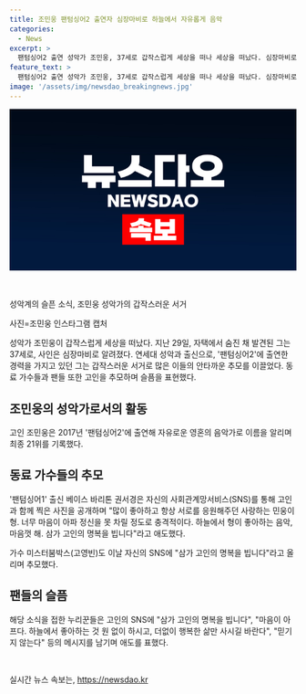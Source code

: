 ```yaml
---
title: 조민웅 팬텀싱어2 출연자 심장마비로 하늘에서 자유롭게 음악
categories:
  - News
excerpt: >
  팬텀싱어2 출연 성악가 조민웅, 37세로 갑작스럽게 세상을 떠나 세상을 떠났다. 심장마비로 생을 마감한 그는 자유로운 영혼의 음악가로 이름을 알리며 최종 21위를 기록했고, 그의 갑작스러운 사망에 동료들과 팬들이 애도의 뜻을 전했다. 누리꾼들도 SNS를 통해 그를 추모하며 마음을 전했다. #조민웅
feature_text: >
  팬텀싱어2 출연 성악가 조민웅, 37세로 갑작스럽게 세상을 떠나 세상을 떠났다. 심장마비로 생을 마감한 그는 자유로운 영혼의 음악가로 이름을 알리며 최종 21위를 기록했고, 그의 갑작스러운 사망에 동료들과 팬들이 애도의 뜻을 전했다. 누리꾼들도 SNS를 통해 그를 추모하며 마음을 전했다. #조민웅
image: '/assets/img/newsdao_breakingnews.jpg'
---
```


<p><img src="/assets/img/newsdao_breakingnews.jpg" alt="ranknews 속보" /></p>

<p data-ke-size="size16">&nbsp;</p>

<p>성악계의 슬픈 소식, 조민웅 성악가의 갑작스러운 서거</p>

<p>사진=조민웅 인스타그램 캡처</p>

<p>성악가 조민웅이 갑작스럽게 세상을 떠났다. 지난 29일, 자택에서 숨진 채 발견된 그는 37세로, 사인은 심장마비로 알려졌다. 연세대 성악과 출신으로, '팬텀싱어2'에 출연한 경력을 가지고 있던 그는 갑작스러운 서거로 많은 이들의 안타까운 추모를 이끌었다. 동료 가수들과 팬들 또한 고인을 추모하며 슬픔을 표현했다.</p>

<h2 data-ke-size="size26">조민웅의 성악가로서의 활동</h2>

<p>고인 조민웅은 2017년 '팬텀싱어2'에 출연해 자유로운 영혼의 음악가로 이름을 알리며 최종 21위를 기록했다. </p>

<h2 data-ke-size="size26">동료 가수들의 추모</h2>

<p>'팬텀싱어1' 출신 베이스 바리톤 권서경은 자신의 사회관계망서비스(SNS)를 통해 고인과 함께 찍은 사진을 공개하며 "많이 좋아하고 항상 서로를 응원해주던 사랑하는 민웅이형. 너무 마음이 아파 정신을 못 차릴 정도로 충격적이다. 하늘에서 형이 좋아하는 음악, 마음껏 해. 삼가 고인의 명복을 빕니다"라고 애도했다.</p>

<p>가수 미스터붐박스(고영빈)도 이날 자신의 SNS에 "삼가 고인의 명복을 빕니다"라고 올리며 추모했다.</p>

<h2 data-ke-size="size26">팬들의 슬픔</h2>

<p>해당 소식을 접한 누리꾼들은 고인의 SNS에 "삼가 고인의 명복을 빕니다", "마음이 아프다. 하늘에서 좋아하는 것 원 없이 하시고, 더없이 행복한 삶만 사시길 바란다", "믿기지 않는다" 등의 메시지를 남기며 애도를 표했다.</p>

<p data-ke-size="size16">&nbsp;</p>
실시간 뉴스 속보는, <a href="https://newsdao.kr" rel="dofollow">https://newsdao.kr</a>


